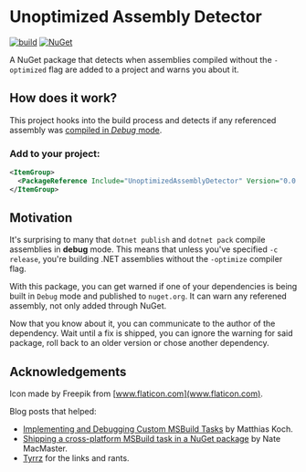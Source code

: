 # Unoptimized Assembly Detector
[![build](https://github.com/bruno-garcia/unoptimized-assembly-detector/workflows/ci/badge.svg?branch=main)](https://github.com/bruno-garcia/unoptimized-assembly-detector/actions?query=branch%3Aci)
[![NuGet](https://img.shields.io/nuget/v/UnoptimizedAssemblyDetector.svg)](https://www.nuget.org/packages/UnoptimizedAssemblyDetector)

A NuGet package that detects when assemblies compiled without the `-optimized` flag are added to a project and warns you about it.

## How does it work?

This project hooks into the build process and detects if any referenced assembly was [compiled in _Debug_ mode](https://github.com/dotnet/runtime/blob/b9b876ab510e98ac741f1c82f1cb4fb1cb21e3ef/src/libraries/System.Private.CoreLib/src/System/Diagnostics/DebuggableAttribute.cs#L22). 

### Add to your project:

```xml
<ItemGroup>
  <PackageReference Include="UnoptimizedAssemblyDetector" Version="0.0.4" PrivateAssets="All" />
</ItemGroup>
```

## Motivation

It's surprising to many that `dotnet publish` and `dotnet pack` compile assemblies in **debug** mode.
This means that unless you've specified `-c release`, you're building .NET assemblies without the `-optimize` compiler flag.

With this package, you can get warned if one of your dependencies is being built in `Debug` mode and published to `nuget.org`. 
It can warn any referened assembly, not only added through NuGet.

Now that you know about it, you can  communicate to the author of the dependency. 
Wait until a fix is shipped, you can ignore the warning for said package, 
roll back to an older version or chose another dependency.

## Acknowledgements

Icon made by Freepik from [www.flaticon.com](www.flaticon.com).

Blog posts that helped:
* [Implementing and Debugging Custom MSBuild Tasks](https://ithrowexceptions.com/2020/08/04/implementing-and-debugging-custom-msbuild-tasks.html) by Matthias Koch.
* [Shipping a cross-platform MSBuild task in a NuGet package](https://natemcmaster.com/blog/2017/07/05/msbuild-task-in-nuget/) by Nate MacMaster.
* [Tyrrz](https://github.com/Tyrrrz) for the links and rants.
